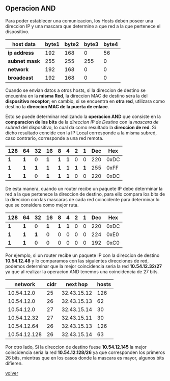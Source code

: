 ## Operacion AND

Para poder establecer una comunicacion, los Hosts deben poseer una direccion IP y una mascara que determine a que red a la que pertenece el dispositivo.

|host data|byte1|byte2|byte3|byte4|
|----|-----|-----|-----|-----|
|__ip address__|192|168|0|56|
|__subnet mask__|255|255|255|0|
|__network__|192|168|0|0|
|__broadcast__|192|168|0|0|

Cuando se envian datos a otros hosts, si la direccion de destino se encuentra en la __misma Red__, la direccion MAC de destino sera la del __dispositivo receptor__; en cambio, si se encuentra en __otra red__, utilizara como destino la __direccion MAC de la puerta de enlace__.

Esto se puede determinar realizando la __operacion AND__ que consiste en la __comparacion de los bits__ de la _direccion IP de Destino_ con la _mascara de subred_ del dispositivo, lo cual da como resultado la __direccion de red__. Si dicho resultado concide con la IP Local corresponde a la misma subred, caso contrario, corresponde a una red remota.

|128|64|32|16|8|4|2|1|Dec| Hex|
|---|--|--|--|-|-|-|-|---|----|
| __1__ | __1__| 0| __1__|__1__|__1__|0|0|220|0xDC|
| __1__ | __1__| __1__| __1__|__1__|__1__|__1__|__1__|255|0xFF|
| __1__ | __1__| 0| __1__|__1__|__1__|0|0|220|0xDC|

De esta manera, cuando un router recibe un paquete IP debe determinar la red a la que pertenece la direccion de destino, para ello compara los bits de la direccion con las mascaras de cada red coincidente para determinar lo que se considera como mejor ruta.


|128|64|32|16|8|4|2|1|Dec| Hex|
|---|--|--|--|-|-|-|-|---|----|
| __1__ | __1__| 0| __1__|__1__|__1__|0|0|220|0xDC|
| __1__ | __1__| __1__| 0|0|0|0|0|224|0xE0|
| __1__ | __1__| 0| 0|0|0|0|0|192|0xC0|

Por ejemplo, si un router recibe un paquete IP con la direccion de destino __10.54.12.48__ y lo comparamos con las siguientes direcciones de red, podemos determinar que la mejor coincidencia seria la red __10.54.12.32/27__ ya que al realizar la operacion AND tenemos una coincidencia de 27 bits.

| network | cidr | next hop | hosts |
|---------|------|----------|-------|
| 10.54.12.0 | 25 | 32.43.15.12 | 126 |
| 10.54.12.0 | 26 | 32.43.15.13 | 62 |
| 10.54.12.0 | 27 | 32.43.15.14 | 30 |
| 10.54.12.32 | 27 | 32.43.15.11 | 30 |
| 10.54.12.64 | 26 | 32.43.15.13 | 126 |
| 10.54.12.128 | 26 | 32.43.15.14 | 63 |

Por otro lado, Si la direccion de destino fuese __10.54.12.145__
la mejor coincidencia seria la red __10.54.12.128/26__ ya que corresponden los primeros 26 bits, mientras que en los casos donde la mascara es mayor, algunos bits difieren.

[volver](../readme.md)